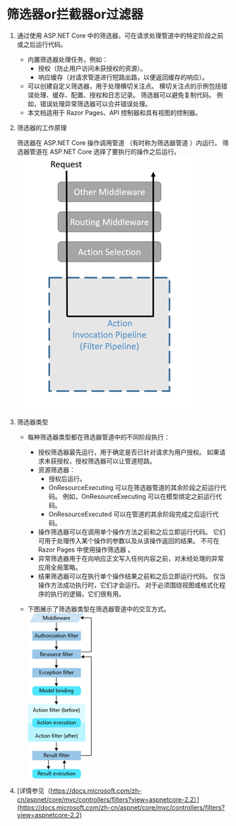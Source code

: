 # 筛选器or拦截器or过滤器

1. 通过使用 ASP.NET Core 中的筛选器，可在请求处理管道中的特定阶段之前或之后运行代码。

    - 内置筛选器处理任务，例如：
      - 授权（防止用户访问未获授权的资源）。
      - 响应缓存（对请求管道进行短路出路，以便返回缓存的响应）。
    - 可以创建自定义筛选器，用于处理横切关注点。 横切关注点的示例包括错误处理、缓存、配置、授权和日志记录。 筛选器可以避免复制代码。 例如，错误处理异常筛选器可以合并错误处理。
    - 本文档适用于 Razor Pages、API 控制器和具有视图的控制器。

2. 筛选器的工作原理

    筛选器在 ASP.NET Core 操作调用管道 （有时称为筛选器管道 ）内运行。 筛选器管道在 ASP.NET Core 选择了要执行的操作之后运行。
    ![fasdfa](../Images/filter-pipeline-1.png)

3. 筛选器类型

    - 每种筛选器类型都在筛选器管道中的不同阶段执行：

        - 授权筛选器最先运行，用于确定是否已针对请求为用户授权。 如果请求未获授权，授权筛选器可以让管道短路。
        - 资源筛选器：
            - 授权后运行。
            - OnResourceExecuting 可以在筛选器管道的其余阶段之前运行代码。 例如，OnResourceExecuting 可以在模型绑定之前运行代码。
            - OnResourceExecuted 可以在管道的其余阶段完成之后运行代码。
        - 操作筛选器可以在调用单个操作方法之前和之后立即运行代码。 它们可用于处理传入某个操作的参数以及从该操作返回的结果。 不可在 Razor Pages 中使用操作筛选器 。
        - 异常筛选器用于在向响应正文写入任何内容之前，对未经处理的异常应用全局策略。
        - 结果筛选器可以在执行单个操作结果之前和之后立即运行代码。 仅当操作方法成功执行时，它们才会运行。 对于必须围绕视图或格式化程序的执行的逻辑，它们很有用。
    - 下图展示了筛选器类型在筛选器管道中的交互方式。
    ![筛选器类型在筛选器管道中的交互方式](../Images/filter-pipeline-2.png)

4. [详情参见（https://docs.microsoft.com/zh-cn/aspnet/core/mvc/controllers/filters?view=aspnetcore-2.2）](https://docs.microsoft.com/zh-cn/aspnet/core/mvc/controllers/filters?view=aspnetcore-2.2)
